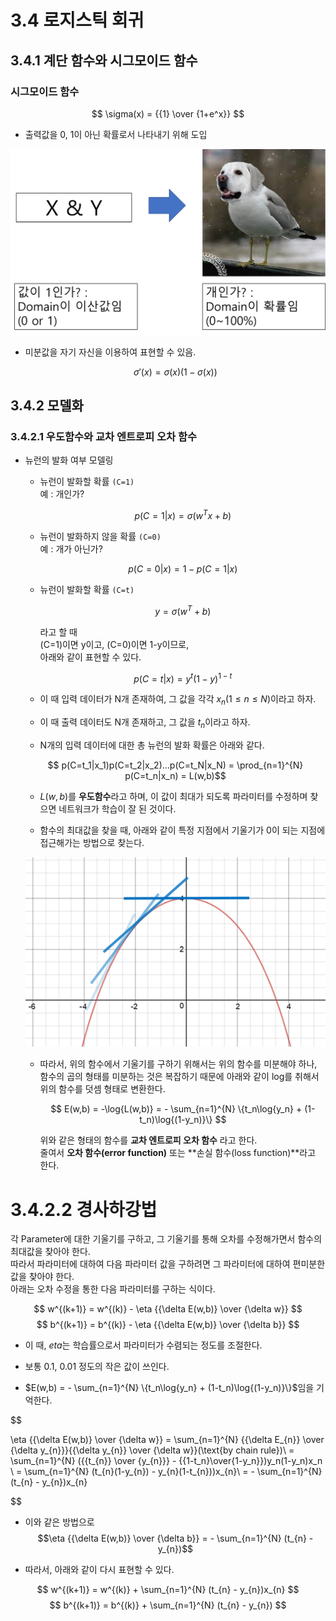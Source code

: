 # 3.4 로지스틱 회귀
## 3.4.1 계단 함수와 시그모이드 함수

### 시그모이드 함수
$$ \sigma(x) = {{1} \over {1+e^x}} $$

- 출력값을 0, 1이 아닌 확률로서 나타내기 위해 도입

![3.4.1](image/1.png)

- 미분값을 자기 자신을 이용하여 표현할 수 있음.
  
  $$ \sigma'(x) = \sigma(x)(1-\sigma(x)) $$

## 3.4.2 모델화

### 3.4.2.1 우도함수와 교차 엔트로피 오차 함수

- 뉴런의 발화 여부 모델링
  - 뉴런이 발화할 확률 `(C=1)`  
  예 : 개인가?

    $$ p(C=1|x) = \sigma(w^{T}x+b) $$

  - 뉴런이 발화하지 않을 확률 `(C=0)`  
  예 : 개가 아닌가?

     $$ p(C=0|x) = 1 - p(C=1|x) $$

  - 뉴런이 발화할 확률 `(C=t)`
  
      $$ y = \sigma (w^{T}+b) $$

      라고 할 때  
      (C=1)이면 y이고, (C=0)이면 1-y이므로,  
      아래와 같이 표현할 수 있다.

      $$p(C=t|x) = y^{t}(1-y)^{1-t} $$

  - 이 때 입력 데이터가 N개 존재하여, 그 값을 각각 $x_{n} (1 \leq n \leq N)$이라고 하자.
  - 이 때 출력 데이터도 N개 존재하고, 그 값을 $t_{n}$이라고 하자.
  - N개의 입력 데이터에 대한 총 뉴런의 발화 확률은 아래와 같다.
   
  $$ p(C=t_1|x_1)p(C=t_2|x_2)...p(C=t_N|x_N) = \prod_{n=1}^{N} p(C=t_n|x_n) = L(w,b)$$

  - $L(w,b)$를 **우도함수**라고 하며, 이 값이 최대가 되도록 파라미터를 수정하며 찾으면 네트워크가 학습이 잘 된 것이다.
 
  - 함수의 최대값을 찾을 때, 아래와 같이 특정 지점에서 기울기가 0이 되는 지점에 접근해가는 방법으로 찾는다.
   
  ![2](image/2.png)

  - 따라서, 위의 함수에서 기울기를 구하기 위해서는 위의 함수를 미분해야 하나, 함수의 곱의 형태를 미분하는 것은 복잡하기 때문에 아래와 같이 log를 취해서 위의 함수를 덧셈 형태로 변환한다.

    $$ E(w,b) = -\log{L(w,b)} = - \sum_{n=1}^{N} \{t_n\log{y_n} + (1-t_n)\log{(1-y_n)}\} $$

    위와 같은 형태의 함수를 **교차 엔트로피 오차 함수** 라고 한다.  
    줄여서 **오차 함수(error function)** 또는 **손실 함수(loss function)**라고 한다.

# 3.4.2.2 경사하강법

각 Parameter에 대한 기울기를 구하고, 그 기울기를 통해 오차를 수정해가면서 함수의 최대값을 찾아야 한다.  
따라서 파라미터에 대하여 다음 파라미터 값을 구하려면 그 파라미터에 대하여 편미분한 값을 찾아야 한다.  
아래는 오차 수정을 통한 다음 파라미터를 구하는 식이다.

$$ w^{(k+1)} = w^{(k)} - \eta {{\delta E(w,b)} \over {\delta w}} $$
$$ b^{(k+1)} = b^{(k)} - \eta {{\delta E(w,b)} \over {\delta b}} $$

- 이 때, $eta$는 학습률으로서 파라미터가 수렴되는 정도를 조절한다.
- 보통 0.1, 0.01 정도의 작은 값이 쓰인다.

- $E(w,b) = - \sum_{n=1}^{N} \{t_n\log{y_n} + (1-t_n)\log{(1-y_n)}\}$임을 기억한다.

$$

\eta {{\delta E(w,b)} \over {\delta w}}
= \sum_{n=1}^{N} {{\delta E_{n}} \over {\delta y_{n}}}{{\delta y_{n}} \over {\delta w}}(\text{by chain rule})\\
= \sum_{n=1}^{N} ({{t_{n}} \over {y_{n}}} - {{1-t_n}\over{1-y_n}})y_n(1-y_n)x_n \\
= \sum_{n=1}^{N} (t_{n}(1-y_{n}) - y_{n}(1-t_{n}))x_{n}\\
= - \sum_{n=1}^{N} (t_{n} - y_{n})x_{n}

$$

- 이와 같은 방법으로
$$\eta {{\delta E(w,b)} \over {\delta b}} = - \sum_{n=1}^{N} (t_{n} - y_{n})$$

- 따라서, 아래와 같이 다시 표현할 수 있다.

$$ w^{(k+1)} = w^{(k)} + \sum_{n=1}^{N} (t_{n} - y_{n})x_{n} $$
$$ b^{(k+1)} = b^{(k)} + \sum_{n=1}^{N} (t_{n} - y_{n}) $$